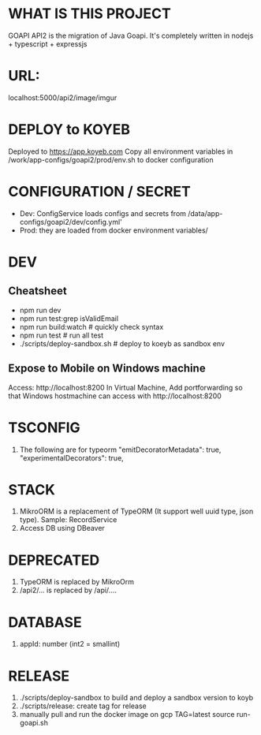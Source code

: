 # WHAT IS THIS PROJECT
GOAPI API2 is the migration of Java Goapi.
It's completely written in nodejs + typescript + expressjs

# URL:
localhost:5000/api2/image/imgur

# DEPLOY to KOYEB
Deployed to https://app.koyeb.com
Copy all environment variables in /work/app-configs/goapi2/prod/env.sh to docker configuration

# CONFIGURATION / SECRET
- Dev: ConfigService loads configs and secrets from /data/app-configs/goapi2/dev/config.yml'
- Prod: they are loaded from docker environment variables/

# DEV
## Cheatsheet
- npm run dev
- npm run test:grep isValidEmail
- npm run build:watch # quickly check syntax
- npm run test # run all test
- ./scripts/deploy-sandbox.sh # deploy to koeyb as sandbox env



## Expose to Mobile on Windows machine
Access: http://localhost:8200
In Virtual Machine, Add portforwarding so that Windows hostmachine can access with http://localhost:8200



# TSCONFIG

1. The following are for typeorm
"emitDecoratorMetadata": true,
"experimentalDecorators": true,

# STACK
1. MikroORM is a replacement of TypeORM (It support well uuid type, json type).
   Sample: RecordService
2. Access DB using DBeaver   

# DEPRECATED
1. TypeORM is replaced by MikroOrm
2. /api2/... is replaced by /api/....


# DATABASE
1. appId: number (int2 = smallint)


# RELEASE
1. ./scripts/deploy-sandbox to build and deploy a sandbox version to koyb
2. ./scripts/release: create tag for release 
3. manually pull and run the docker image on gcp
   TAG=latest
   source run-goapi.sh